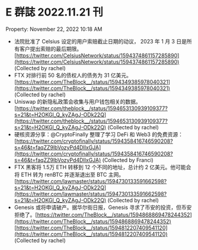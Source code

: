 # E 群誌 2022.11.21 刊

Property: November 22, 2022 10:18 AM

- 法院批准了 Celsius 设定的用户索赔截止日期的动议， 2023 年 1 月 3 日是所有客户提出索赔的最后期限。[https://twitter.com/CelsiusNetwork/status/1594374861157285890](https://twitter.com/CelsiusNetwork/status/1594374861157285890) (Collected by rachel)
- FTX 对排行前 50 名的债权人的债务为 31 亿美元。[https://twitter.com/TheBlock__/status/1594349385978040321](https://twitter.com/TheBlock__/status/1594349385978040321) (Collected by rachel)
- Uniswap 的新隐私政策会收集与用户钱包相关的数据。[https://twitter.com/theblock__/status/1594653130939109377?s=21&t=H2OKGl_Q_kyZAgJ-ODk22Q](https://twitter.com/theblock__/status/1594653130939109377?s=21&t=H2OKGl_Q_kyZAgJ-ODk22Q) (Collected by rachel)
- 硬核资源分享：@CryptoFinally 整理了学习 DeFi 和 Web3 的免费资源：[https://twitter.com/cryptofinally/status/1594358416746590208?s=46&t=faqZZ9lbVozyPd4DlIxGJA](https://twitter.com/cryptofinally/status/1594358416746590208?s=46&t=faqZZ9lbVozyPd4DlIxGJA) (Collected by Franci)
- FTX 黑客将 1.5万 ETH 转移到 12 个不同的地址，总计约 2 亿美元。他可能会将 ETH 转为 renBTC 并逐渐退出至 BTC 主网。[https://twitter.com/lawmaster/status/1594730133591662598?s=21&t=H2OKGl_Q_kyZAgJ-ODk22Q](https://twitter.com/lawmaster/status/1594730133591662598?s=21&t=H2OKGl_Q_kyZAgJ-ODk22Q) (Collected by rachel)
- Genesis 或将申请破产。据华尔街日报，Genesis 寻求了币安的投资，但币安拒绝了。[https://twitter.com/TheBlock__/status/1594868869478244352](https://twitter.com/TheBlock__/status/1594868869478244352) [https://twitter.com/TheBlock__/status/1594812207409541120](https://twitter.com/TheBlock__/status/1594812207409541120) (Collected by rachel)